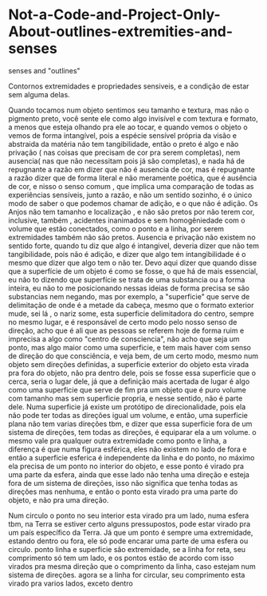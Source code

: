 # Not-a-Code-and-Project-Only-About-outlines-extremities-and-senses

senses and "outlines"

Contornos extremidades e propriedades sensiveis, e a condição de estar sem alguma delas.

Quando tocamos num objeto sentimos seu tamanho e textura, mas não o pigmento preto, você sente ele como algo invisível e com textura e formato, a menos que esteja olhando pra ele ao tocar, e quando vemos o objeto o vemos de forma intangível, pois a espécie sensível própria da visão e abstraida da matéria não tem tangibilidade, então o preto é algo e não privação ( nas coisas que precisam de cor pra serem completas), nem ausencia( nas que não necessitam pois já são completas), e nada há de repugnante a razão em dizer que não é ausencia de cor, mas é repugnante a razão dizer que de forma literal e não meramente poética, que é ausência de cor, e nisso o senso comum , que implica uma comparação de todas as experiências sensíveis, junto a razão, e não um sentido sozinho, é o único modo de saber o que podemos chamar de adição, e o que não é adição. Os Anjos não tem tamanho e localização , e não são pretos por não terem cor, inclusive, também , acidentes inanimados e sem homogêniedade com o volume que estão conectados, como o ponto e a linha, por serem extremidades também não são pretos. Ausencia e privação não existem no sentido forte, quando tu diz que algo é intangivel, deveria dizer que não tem tangibilidade, pois não é adição, e dizer que algo tem intangibilidade é o mesmo que dizer que algo tem o não ter. Devo aqui dizer que quando disse que a superfície de um objeto é como se fosse, o que há de mais essencial, eu não to dizendo que superfície se trata de uma substancia ou a forma inteira, eu não to me posicionando nessas ideias de forma precisa se são substancias nem negando,  mas por exemplo, a "superficie" que serve de delimitação de onde é a metade da cabeça, mesmo que o formato exterior mude, sei lá , o nariz some, esta superficie delimitadora do centro, sempre no mesmo lugar, e é responsável de certo modo pelo nosso senso de direção, acho que é ali que as pessoas se referem hoje de forma ruim e imprecisa a algo como "centro de consciencia", não acho que seja um ponto, mas algo maior como uma superficie, e tem mais haver com senso de direção do que consciência, e veja bem, de um certo modo, mesmo num objeto sem direções definidas, a superficie exterior do objeto esta virada pra fora do objeto, não pra dentro dele, pois se fosse essa superficie que o cerca, seria o lugar dele, já que a definição mais acertada de lugar é algo como uma superficie que serve de fim pra um objeto que é puro volume com tamanho mas sem superficie propria, e nesse sentido, não é parte dele. Numa superficie já existe um protótipo de direcionalidade, pois ela não pode ter todas as direções igual um volume, e então, uma superficie plana não tem varias direções tbm, e dizer que essa superficie fora de um sistema de direções, tem todas as direções, é equiparar ela a um volume.  o mesmo vale pra qualquer outra extremidade como ponto e linha, a diferença é que numa figura esférica, eles não existem no lado de fora e então a superficie esferica é independente da linha e do ponto, no máximo ela precisa de um ponto no interior do objeto, e esse ponto é virado pra uma parte da esfera, ainda que esse lado não tenha uma direção e esteja fora de um sistema de direções, isso não significa que tenha todas as direções mas nenhuma, e então o ponto esta virado pra uma parte do objeto, e não pra uma direção.

Num circulo o ponto no seu interior esta virado pra um lado, numa esfera tbm, na Terra se estiver certo alguns pressupostos, pode estar virado pra um país específico da Terra. Já que um ponto é sempre uma extremidade, estando dentro ou fora, ele só pode encarar uma parte de uma esfera ou circulo. ponto linha e superficie são extremidade, se a linha for reta, seu comprimento só tem um lado, e os pontos estão de acordo com isso virados pra mesma direção que o comprimento da linha, caso estejam num sistema de direções. agora se a linha for circular, seu comprimento esta virado pra varios lados, exceto dentro
